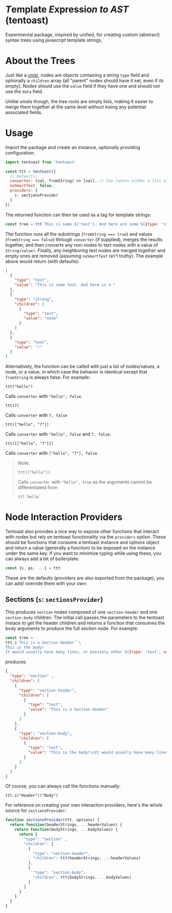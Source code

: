 # *T*emplate *E*xpressio*n* *to* *AST* (tentoast)
Experimental package, inspired by unified, for creating custom (abstract) syntax trees using javascript template strings.

# About the Trees
Just like a [unist](https://github.com/syntax-tree/unist), nodes are objects containing a string `type` field and optionally a `children` array (all "parent" nodes should have it set, even if its empty). Nodes should use the `value` field if they have one and should not use the `data` field.

Unlike unists though, the tree roots are simply lists, making it easier to merge them together at the same level without losing any potential associated fields.

# Usage
Import the package and create an instance, optionally providing configuration:

```javascript
import tentoast from 'tentoast'

const ttt = tentoast({
  // Defaults:
  converter: (val, fromString) => [val], // Can return either a list of nodes and values, a node, or a value. Return a list containing the value to preserve list values.
  noSmartText: false,
  providers: {
    s: sectionsProvider
  }
})
```

The returned function can then be used as a tag for template strings:

```javascript
const tree = ttt`This is some ${'text'}. And here are some ${{type: 'strong', children: [{type: 'text', value: 'nodes'}]}}${{type: 'text', value: '!'}}`
```

The function runs all the substrings (`fromString === true`) and values (`fromString === false`) through `converter` (if supplied), merges the results together, and then converts any non-nodes to text nodes with a value of `String(value)`. Finally, any neighboring text nodes are merged together and empty ones are removed (assuming `noSmartText` isn't truthy). The example above would return (with defaults):

```json
[
  {
    "type": "text",
    "value": "This is some text. And here is a "
  },
  {
    "type": "strong",
    "children": [
      {
        "type": "text",
        "value": "node"
      }
    ]
  },
  {
    "type": "text",
    "value": "!"
  }
]
```

Alternatively, the function can be called with just a list of nodes/values, a node, or a value, in which case the behavior is identical except that `fromString` is always false. For example:

```
ttt("hello")
```

Calls `converter` with `"hello", false`.

```
ttt(7)
```

Calls `converter` with `7, false`

```
ttt(["hello", "7"])
```

Calls `converter` with `"hello", false` and `7, false`.

```
ttt([["hello", "7"]])
```

Calls `converter` with `["hello", "7"], false`

> Note:
> 
> ```
> ttt(["hello"])
> ```
> 
> Calls `converter` with `"hello", true` as the arguments cannot be differentiated from
>
> ```
> ttl`hello`
> ```



# Node Interaction Providers
Tentoast also provides a nice way to expose other functions that interact with nodes but rely on tentoast functionality via the `providers` option. These should be functions that consume a tentoast instance and options object and return a value (generally a function) to be exposed on the instance under the same key. If you want to minimize typing while using these, you can always add a bit of boilerplate:

```javascript
const {s, ps, ...} = ttt
```

These are the defaults (providers are also exported from the package), you can add/ override them with your own:

## Sections (`s`: `sectionsProvider`)
This produces `section` nodes composed of one `section-header` and one `section-body` children. The initial call passes the parameters to the tentoast instace to get the header children and returns a function that consumes the body arguments to produce the full section node. For example:

```javascript
const tree = 
ttt.s`This is a Section Header``\
This is the body!
It would usually have many lines, or possibly other ${{type: 'text', value: 'things.'}}`
```

produces:

```json
{
  "type": "section" ,
  "children": [
    {
      "type": "section-header",
      "children": [
        {
          "type": "text",
          "value": "This is a Section Header"
        }
      ]
    },
    {
      "type": "section-body",
      "children": [
        {
          "type": "text",
          "value": "This is the body!\nIt would usually have many lines, or possibly other things."
        }
      ]
    }
  ]
}
```

Of course, you can always call the functions manually:

```
ttt.s("Header")("Body")
```

For reference on creating your own interaction providers, here's the whole source for `sectionsProvider`:

```javascript
function sectionsProvider(ttt, options) {
  return function(headerStrings, ...headerValues) {
    return function(bodyStrings, ...bodyValues) {
      return {
        "type": "section" ,
        "children": [
          {
            "type": "section-header",
            "children": ttt(headerStrings, ...headerValues)
          },
          {
            "type": "section-body",
            "children": ttt(bodyStrings, ...bodyValues)
          }
        ]
      }
    }
  }
}
```